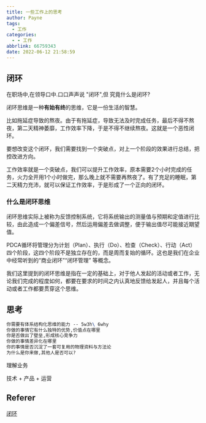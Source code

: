 ```yaml
---
title: 一些工作上的思考
author: Payne
tags:
  - 工作
categories:
  - - 工作
abbrlink: 66759343
date: 2022-06-12 21:58:59
---
```



## 闭环

在职场中,在领导口中.口口声声说 "闭环",但 究竟什么是闭环?

闭环思维是一种**有始有终**的思维，它是一份生活的智慧。



比如拖延症导致的熬夜。由于有拖延症，导致无法及时完成任务，最后不得不熬夜，第二天精神萎靡，工作效率下降，于是不得不继续熬夜。这就是一个恶性闭环。

要想改变这个闭环，我们需要找到一个突破点，对上一个阶段的效果进行总结，把控改进方向。

工作效率就是一个突破点，我们可以提升工作效率，原本需要2个小时完成的任务，火力全开用1个小时做完，那么晚上就不需要再熬夜了。有了充足的睡眠，第二天精力充沛，就可以保证工作效率，于是形成了一个正向的闭环。



### 什么是闭环思维

闭环思维实际上被称为反馈控制系统，它将系统输出的测量值与预期和定值进行比较，由此造成一个偏差信号，然后运用偏差去做调整，便于输出值尽可能接近期望值。

PDCA循环将管理分为计划（Plan）、执行（Do）、检查（Check）、行动（Act） 四个阶段，这四个阶段不是独立存在的，而是周而复始的循环。这也是我们在企业中经常听到的“商业闭环”“闭环管理” 等概念。

我们这里提到的闭环思维是指在一定的基础上，对于他人发起的活动或者工作，无论我们完成的程度如何，都要在要求的时间之内认真地反馈给发起人，并且每个活动或者工作都要贯穿这个思维。



## 思考

```tex
你需要有体系结构化思维的能力 -- 5w3h\ 6why
你做的事情它有什么独特的优势,价值点在哪里 
你是否做出了壁垒,形成核心竞争力
你做的事情差异化在哪里
你的事情是否沉淀了一套可复用的物理资料与方法论
为什么是你来做,其他人是否可以?
```

理解业务

技术 + 产品 + 运营 







## Referer

[闭环](https://baijiahao.baidu.com/s?id=1712470063172799453)

